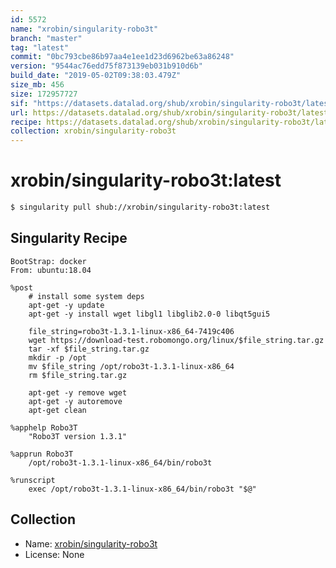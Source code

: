 ```yaml
---
id: 5572
name: "xrobin/singularity-robo3t"
branch: "master"
tag: "latest"
commit: "0bc793cbe86b97aa4e1ee1d23d6962be63a86248"
version: "9544ac76edd75f873139eb031b910d6b"
build_date: "2019-05-02T09:38:03.479Z"
size_mb: 456
size: 172957727
sif: "https://datasets.datalad.org/shub/xrobin/singularity-robo3t/latest/2019-05-02-0bc793cb-9544ac76/9544ac76edd75f873139eb031b910d6b.simg"
url: https://datasets.datalad.org/shub/xrobin/singularity-robo3t/latest/2019-05-02-0bc793cb-9544ac76/
recipe: https://datasets.datalad.org/shub/xrobin/singularity-robo3t/latest/2019-05-02-0bc793cb-9544ac76/Singularity
collection: xrobin/singularity-robo3t
---
```


# xrobin/singularity-robo3t:latest

```bash
$ singularity pull shub://xrobin/singularity-robo3t:latest
```

## Singularity Recipe

```singularity
BootStrap: docker
From: ubuntu:18.04

%post
    # install some system deps
    apt-get -y update
    apt-get -y install wget libgl1 libglib2.0-0 libqt5gui5

    file_string=robo3t-1.3.1-linux-x86_64-7419c406
    wget https://download-test.robomongo.org/linux/$file_string.tar.gz
    tar -xf $file_string.tar.gz
    mkdir -p /opt
    mv $file_string /opt/robo3t-1.3.1-linux-x86_64
    rm $file_string.tar.gz
    
    apt-get -y remove wget
    apt-get -y autoremove
    apt-get clean

%apphelp Robo3T
    "Robo3T version 1.3.1"

%apprun Robo3T
    /opt/robo3t-1.3.1-linux-x86_64/bin/robo3t

%runscript
    exec /opt/robo3t-1.3.1-linux-x86_64/bin/robo3t "$@"
```

## Collection

 - Name: [xrobin/singularity-robo3t](https://github.com/xrobin/singularity-robo3t)
 - License: None


